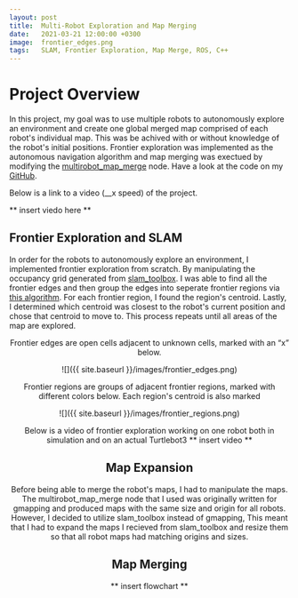 ```yaml
---
layout: post
title:  Multi-Robot Exploration and Map Merging
date:   2021-03-21 12:00:00 +0300
image:  frontier_edges.png
tags:   SLAM, Frontier Exploration, Map Merge, ROS, C++
---
```


# Project Overview
In this project, my goal was to use multiple robots to autonomously explore an environment and create one global merged map comprised of each robot's individual map. This was be achived with or without knowledge of the robot's initial positions. Frontier exploration was implemented as the autonomous navigation algorithm and map merging was exectued by modifying the <a href="http://wiki.ros.org/multirobot_map_merge" target="_blank" rel="noopener noreferrer">multirobot_map_merge</a> node. Have a look at the code on my <a href="https://github.com/gingineer95/Multi-Robot-Exploration-and-Map-Merging" target="_blank" rel="noopener noreferrer">GitHub</a>.

Below is a link to a video (__x speed) of the project.

** insert viedo here **
<!-- <a href="http://www.youtube.com/watch?v=0IDe7L2YoR4" target="_blank" rel="noopener noreferrer">
![computer_vision.png](http://img.youtube.com/vi/0IDe7L2YoR4/0.jpg)
</a> -->

## Frontier Exploration and SLAM
In order for the robots to autonomously explore an environment, I implemented frontier exploration from scratch. By manipulating the occupancy grid generated from <a href="http://wiki.ros.org/slam_toolbox" target="_blank" rel="noopener noreferrer">slam_toolbox</a>. I was able to find all the frontier edges and then group the edges into seperate frontier regions via <a href="http://web.archive.org/web/20200218053936/http://robotfrontier.com/frontier/detect.html" target="_blank" rel="noopener noreferrer">this algorithm</a>. For each frontier region, I found the region's centroid. Lastly, I determined which centroid was closest to the robot's current position and chose that centroid to move to. This process repeats until all areas of the map are explored. 

<div align="center">Frontier edges are open cells adjacent to unknown cells, marked with an “x” below. </div>
<p align="center">![]({{ site.baseurl }}/images/frontier_edges.png)</p>

<div align="center">Frontier regions are groups of adjacent frontier regions, marked with different colors below. Each region's centroid is also marked
<p align="center">![]({{ site.baseurl }}/images/frontier_regions.png)</p>

Below is a video of frontier exploration working on one robot both in simulation and on an actual Turtlebot3
** insert video **

## Map Expansion
Before being able to merge the robot's maps, I had to manipulate the maps. The multirobot_map_merge node that I used was originally written for gmapping and produced maps with the same size and origin for all robots. However, I decided to utilize slam_toolbox instead of gmapping, This meant that I had to expand the maps I recieved from slam_toolbox and resize them so that all robot maps had matching origins and sizes. 

## Map Merging

** insert flowchart **